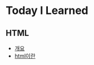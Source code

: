 # Today I Learned

## HTML
- [개요](./HTML/%EA%B0%9C%EC%9A%94.md)
- [html이란](./HTML/html%EC%9D%B4%EB%9E%80.md)
